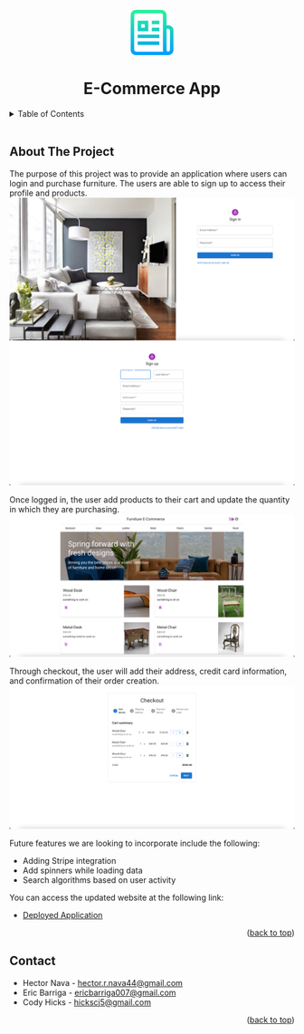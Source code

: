<div id="top"></div>

<!-- Project Logo -->
<br/>
<div align="center">
    <img src="./assets/readmelogo.png" alt="Logo" width="80" height="80">
    <h1 align="center">E-Commerce App</h1>
</div>

<!-- Table of Contents -->
<details>
    <summary>Table of Contents</summary>
    <ol>
        <li><a href="#about-the-project">About The Project</a></li>
        <li><a href="#contact">Contact</a></li>
    </ol>
</details>
<br/>

## About The Project
The purpose of this project was to provide an application where users can login and purchase furniture. The users are able to sign up to access their profile and products.
![login][login-screenshot]
![signup][signup-screenshot]

Once logged in, the user add products to their cart and update the quantity in which they are purchasing.
![home][home-screenshot]

Through checkout, the user will add their address, credit card information, and confirmation of their order creation.
![checkout][checkout-screenshot]

Future features we are looking to incorporate include the following:
* Adding Stripe integration
* Add spinners while loading data
* Search algorithms based on user activity

You can access the updated website at the following link:
* [Deployed Application](https://ecommerceapp-p3.herokuapp.com/)

<p align="right">(<a href="#top">back to top</a>)</p>

## Contact
* Hector Nava - hector.r.nava44@gmail.com
* Eric Barriga - ericbarriga007@gmail.com
* Cody Hicks - hickscj5@gmail.com

<p align="right">(<a href="#top">back to top</a>)</p>


[login-screenshot]: ./assets/login.png
[signup-screenshot]: ./assets/signup.png
[home-screenshot]: ./assets/home.png
[checkout-screenshot]: ./assets/checkout.png
